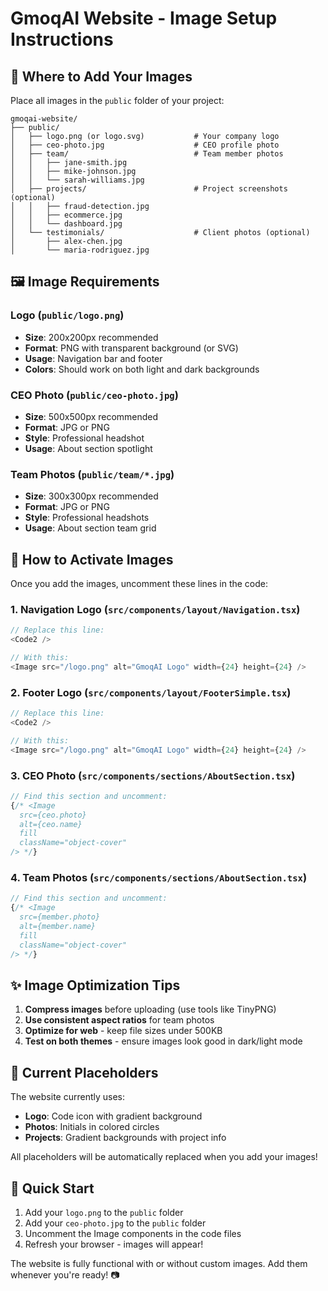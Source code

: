 # GmoqAI Website - Image Setup Instructions

## 📸 Where to Add Your Images

Place all images in the `public` folder of your project:

```
gmoqai-website/
├── public/
│   ├── logo.png (or logo.svg)           # Your company logo
│   ├── ceo-photo.jpg                    # CEO profile photo  
│   ├── team/                            # Team member photos
│   │   ├── jane-smith.jpg
│   │   ├── mike-johnson.jpg
│   │   └── sarah-williams.jpg
│   ├── projects/                        # Project screenshots (optional)
│   │   ├── fraud-detection.jpg
│   │   ├── ecommerce.jpg
│   │   └── dashboard.jpg
│   └── testimonials/                    # Client photos (optional)
│       ├── alex-chen.jpg
│       └── maria-rodriguez.jpg
```

## 🖼️ Image Requirements

### Logo (`public/logo.png`)
- **Size**: 200x200px recommended
- **Format**: PNG with transparent background (or SVG)
- **Usage**: Navigation bar and footer
- **Colors**: Should work on both light and dark backgrounds

### CEO Photo (`public/ceo-photo.jpg`)
- **Size**: 500x500px recommended  
- **Format**: JPG or PNG
- **Style**: Professional headshot
- **Usage**: About section spotlight

### Team Photos (`public/team/*.jpg`)
- **Size**: 300x300px recommended
- **Format**: JPG or PNG
- **Style**: Professional headshots
- **Usage**: About section team grid

## 🔄 How to Activate Images

Once you add the images, uncomment these lines in the code:

### 1. Navigation Logo (`src/components/layout/Navigation.tsx`)
```typescript
// Replace this line:
<Code2 />

// With this:
<Image src="/logo.png" alt="GmoqAI Logo" width={24} height={24} />
```

### 2. Footer Logo (`src/components/layout/FooterSimple.tsx`)  
```typescript
// Replace this line:
<Code2 />

// With this:
<Image src="/logo.png" alt="GmoqAI Logo" width={24} height={24} />
```

### 3. CEO Photo (`src/components/sections/AboutSection.tsx`)
```typescript
// Find this section and uncomment:
{/* <Image 
  src={ceo.photo} 
  alt={ceo.name}
  fill
  className="object-cover"
/> */}
```

### 4. Team Photos (`src/components/sections/AboutSection.tsx`)
```typescript
// Find this section and uncomment:
{/* <Image 
  src={member.photo} 
  alt={member.name}
  fill
  className="object-cover"
/> */}
```

## ✨ Image Optimization Tips

1. **Compress images** before uploading (use tools like TinyPNG)
2. **Use consistent aspect ratios** for team photos
3. **Optimize for web** - keep file sizes under 500KB
4. **Test on both themes** - ensure images look good in dark/light mode

## 🎨 Current Placeholders

The website currently uses:
- **Logo**: Code icon with gradient background
- **Photos**: Initials in colored circles
- **Projects**: Gradient backgrounds with project info

All placeholders will be automatically replaced when you add your images!

## 🚀 Quick Start

1. Add your `logo.png` to the `public` folder
2. Add your `ceo-photo.jpg` to the `public` folder  
3. Uncomment the Image components in the code files
4. Refresh your browser - images will appear!

The website is fully functional with or without custom images. Add them whenever you're ready! 📷